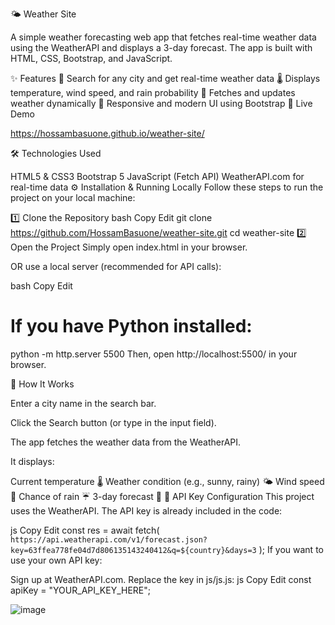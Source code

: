 🌤 Weather Site

A simple weather forecasting web app that fetches real-time weather data using the WeatherAPI and displays a 3-day forecast. The app is built with HTML, CSS, Bootstrap, and JavaScript.

✨ Features
📍 Search for any city and get real-time weather data
🌡 Displays temperature, wind speed, and rain probability
🔄 Fetches and updates weather dynamically
🎨 Responsive and modern UI using Bootstrap
🚀 Live Demo

https://hossambasuone.github.io/weather-site/

🛠 Technologies Used

HTML5 & CSS3
Bootstrap 5
JavaScript (Fetch API)
WeatherAPI.com for real-time data
⚙️ Installation & Running Locally
Follow these steps to run the project on your local machine:

1️⃣ Clone the Repository
bash
Copy
Edit
git clone https://github.com/HossamBasuone/weather-site.git
cd weather-site
2️⃣ Open the Project
Simply open index.html in your browser.

OR use a local server (recommended for API calls):

bash
Copy
Edit
# If you have Python installed:
python -m http.server 5500
Then, open http://localhost:5500/ in your browser.

📝 How It Works

Enter a city name in the search bar.

Click the Search button (or type in the input field).

The app fetches the weather data from the WeatherAPI.

It displays:

Current temperature 🌡
Weather condition (e.g., sunny, rainy) 🌤️
Wind speed 💨
Chance of rain ☔
3-day forecast 📅
🔧 API Key Configuration
This project uses the WeatherAPI. The API key is already included in the code:

js
Copy
Edit
const res = await fetch(
  `https://api.weatherapi.com/v1/forecast.json?key=63ffea778fe04d7d806135143240412&q=${country}&days=3`
);
If you want to use your own API key:

Sign up at WeatherAPI.com.
Replace the key in js/js.js:
js
Copy
Edit
const apiKey = "YOUR_API_KEY_HERE";

![image](https://github.com/user-attachments/assets/b2d8b30a-2621-4030-8cff-ebf404b91b09)

